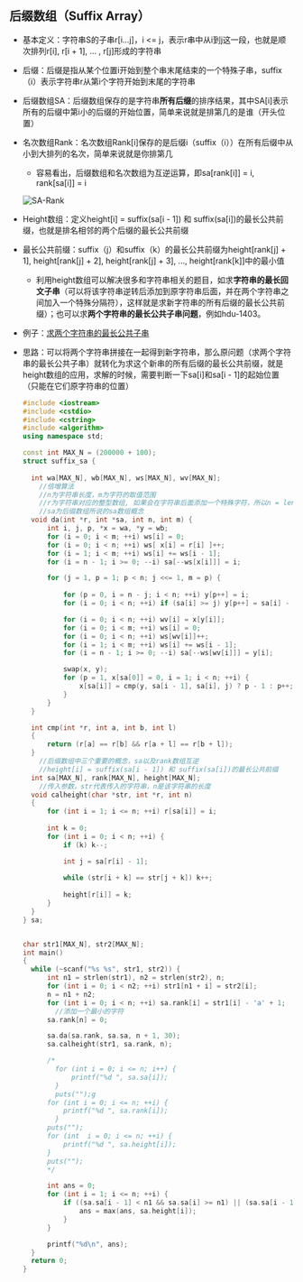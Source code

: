 ## 后缀数组（Suffix Array）

- 基本定义：字符串S的子串r[i...j]，i  <= j，表示r串中从i到j这一段，也就是顺次排列r[i], r[i + 1], ... , r[j]形成的字符串

- 后缀：后缀是指从某个位置i开始到整个串末尾结束的一个特殊子串，suffix（i）表示字符串r从第i个字符开始到末尾的字符串

- 后缀数组SA：后缀数组保存的是字符串**所有后缀**的排序结果，其中SA[i]表示所有的后缀中第i小的后缀的开始位置，简单来说就是排第几的是谁（开头位置）

- 名次数组Rank：名次数组Rank[i]保存的是后缀i（suffix（i））在所有后缀中从小到大排列的名次，简单来说就是你排第几

  - 容易看出，后缀数组和名次数组为互逆运算，即sa[rank[i]] = i, rank[sa[i]] = i

  ![SA-Rank](https://github.com/zjsyhjh/reading/blob/master/algorithm/string-matching/suffix-array/20170702111428.png?raw=true)

- Height数组：定义height[i] = suffix(sa[i - 1]) 和 suffix(sa[i])的最长公共前缀，也就是排名相邻的两个后缀的最长公共前缀

- 最长公共前缀：suffix（j）和suffix（k）的最长公共前缀为height[rank[j] + 1], height[rank[j] + 2], height[rank[j] + 3], ..., height[rank[k]]中的最小值

  - 利用height数组可以解决很多和字符串相关的题目，如求**字符串的最长回文子串**（可以将该字符串逆转后添加到原字符串后面，并在两个字符串之间加入一个特殊分隔符），这样就是求新字符串的所有后缀的最长公共前缀）；也可以求**两个字符串的最长公共子串问题**，例如hdu-1403。

- 例子：[求两个字符串的最长公共子串](http://acm.hdu.edu.cn/showproblem.php?pid=1403)

- 思路：可以将两个字符串拼接在一起得到新字符串，那么原问题（求两个字符串的最长公共子串）就转化为求这个新串的所有后缀的最长公共前缀，就是height数组的应用，求解的时候，需要判断一下sa[i]和sa[i - 1]的起始位置（只能在它们原字符串的位置）

  ```c++
  #include <iostream>
  #include <cstdio>
  #include <cstring>
  #include <algorithm>
  using namespace std;

  const int MAX_N = (200000 + 100);
  struct suffix_sa {
  	
  	int wa[MAX_N], wb[MAX_N], ws[MAX_N], wv[MAX_N];
      //倍增算法
      //n为字符串长度，m为字符的取值范围
      //r为字符串对应的整型数组, 如果会在字符串后面添加一个特殊字符，所以n = len(str) + 1;
      //sa为后缀数组所说的sa数组概念
  	void da(int *r, int *sa, int n, int m) {
  		int i, j, p, *x = wa, *y = wb;
  		for (i = 0; i < m; ++i) ws[i] = 0;
  		for (i = 0; i < n; ++i) ws[ x[i] = r[i] ]++;
  		for (i = 1; i < m; ++i) ws[i] += ws[i - 1];
  		for (i = n - 1; i >= 0; --i) sa[--ws[x[i]]] = i;

  		for (j = 1, p = 1; p < n; j <<= 1, m = p) {
  			
  			for (p = 0, i = n - j; i < n; ++i) y[p++] = i;
  			for (i = 0; i < n; ++i) if (sa[i] >= j) y[p++] = sa[i] - j;

  			for (i = 0; i < n; ++i) wv[i] = x[y[i]];
  			for (i = 0; i < m; ++i) ws[i] = 0;
  			for (i = 0; i < n; ++i) ws[wv[i]]++;
  			for (i = 1; i < m; ++i) ws[i] += ws[i - 1];
  			for (i = n - 1; i >= 0; --i) sa[--ws[wv[i]]] = y[i];

  			swap(x, y);
  			for (p = 1, x[sa[0]] = 0, i = 1; i < n; ++i) {
  				x[sa[i]] = cmp(y, sa[i - 1], sa[i], j) ? p - 1 : p++;
  			}
  		}
  	}

  	int cmp(int *r, int a, int b, int l)
  	{
  		return (r[a] == r[b] && r[a + l] == r[b + l]);
  	}
      //后缀数组中三个重要的概念，sa以及rank数组互逆
      //height[i] = suffix(sa[i - 1]) 和 suffix(sa[i])的最长公共前缀
  	int sa[MAX_N], rank[MAX_N], height[MAX_N];
      //传入参数，str代表传入的字符串，n是该字符串的长度
  	void calheight(char *str, int *r, int n)
  	{
  		for (int i = 1; i <= n; ++i) r[sa[i]] = i;
  		
  		int k = 0;
  		for (int i = 0; i < n; ++i) {
  			if (k) k--;

  			int j = sa[r[i] - 1];
  			
  			while (str[i + k] == str[j + k]) k++;
  			
  			height[r[i]] = k;
  		}
  	}
  } sa;


  char str1[MAX_N], str2[MAX_N];
  int main()
  {
  	while (~scanf("%s %s", str1, str2)) {
  		int n1 = strlen(str1), n2 = strlen(str2), n;
  		for (int i = 0; i < n2; ++i) str1[n1 + i] = str2[i];
  		n = n1 + n2;
  		for (int i = 0; i < n; ++i) sa.rank[i] = str1[i] - 'a' + 1;
          //添加一个最小的字符
  		sa.rank[n] = 0;

  		sa.da(sa.rank, sa.sa, n + 1, 30);
  		sa.calheight(str1, sa.rank, n);

  		/*
          for (int i = 0; i <= n; i++) {
              printf("%d ", sa.sa[i]);
          }
          puts("");g
  		for (int i = 0; i <= n; ++i) {
  			printf("%d ", sa.rank[i]);
          }
  		puts("");
  		for (int  i = 0; i <= n; ++i) {
  			printf("%d ", sa.height[i]);
  		}
  		puts("");
  		*/

  		int ans = 0;
  		for (int i = 1; i <= n; ++i) {
  			if ((sa.sa[i - 1] < n1 && sa.sa[i] >= n1) || (sa.sa[i - 1] >= n1 && sa.sa[i] < n1)) {
  				ans = max(ans, sa.height[i]);
  			}
  		}

  		printf("%d\n", ans);
  	}
  	return 0;
  }


  ```

  ​